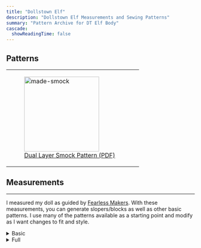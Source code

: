 ```yaml
---
title: "Dollstown Elf"
description: "Dollstown Elf Measurements and Sewing Patterns"
summary: "Pattern Archive for DT Elf Body"
cascade:
  showReadingTime: false
---
```


## Patterns
|   |   |
|---|---|
| <figure><img src="dtelf-smock-made.png" alt="made-smock" width="200"><figcaption><a href="dtelf-smock.pdf">Dual Layer Smock Pattern (PDF)</a></figcaption></figure> |

## Measurements

---

I measured my doll as guided by [Fearless Makers](https://www.fearlessmakers.com/manual/taking-measurements/measuring-a-model). With these measurements, you can generate slopers/blocks as well as other basic patterns. I use many of the patterns available as a starting point and modify as I want changes to fit and style.

<details>
<summary>Basic</summary>

| Measurement Set | Description | Values in Centimeters |
| ----- | --- | --- |
|Across Back|From armpit to armpit across the back at mid-armhole level.|7.5|
|Across Front|From armpit to armpit across the back at mid-armhole level.|7|
|Ankle|Base of the leg just above the ankle bone.|8|
|Armhole Length|Length From cervical back to imaginary line at armpit level.|4|
|Bicep|Around bicep at the widest point.|7|
|Center Back to Floor|Back to Floor Cervical back to floor.|42.5|
|Center Back to Waist|Back to Waist Cervical back to natural waistline.|9.5|
|Chest / Bust|Chest / bust circumference.|20|
|Crotch Rise|Natural waist to chair while sitting.|7.5|
|Foot|Heel to the end of the longest toe.|6.5|
|Front Length|Shoulder line to the natural waistline at the bust apex point.|11|
|Height|Top of head to floor. Mark a wall and measure down.|53|
|Hip|Hip / seat circumference at widest point.|23|
|Inseam|Crotch to the floor.|26|
|Neck|Around neck base touching front collar bone and cervical bone.|12|
|Overarm Length|Shoulder point to elbow to wrist with slightly bent arm.|14|
|Shoulder Width|Side neck point to shoulder point.|3|
|Trunk|Center of the shoulder line through crotch and up meeting start.|18|
|Waist - Low|Measure around the body at the level of pants.|18|
|Waist - Natural|Natural waist circumference. Elbow level.|16|
|Waist to Floor|Natural waist to floor at center back.|34.5|
|Waist to Hip|Natural waist vertical to hip line in back.|6.5|
|Waist to Knee|From back natural waistline to knee.|18.5|
|Waist to Low Waist|Natural waist line vertically to low waist line.|2|
|Wrist|Around the wrist just above the wrist bone.|6.5|

</details>
<details>
<summary>Full</summary>

| Measurement Set | Description | Values in Centimeters |
| ----- | --- | --- |
|Blade Apex Width Back|Blade apex to blade apex in back.|3.5|
|Blade Height Back|Blade apex to waist in back.|4.5|
|Bust / Chest Height Front|Bust / Chest to waist at center front.|4.5|
|Bust / Chest Width Back|Side-to-side at bust/chest level in back.|9|
|Bust / Chest Width Front|Side-to-side at bust/chest level in front.|11|
|Bust Apex Width Front|Bust apex to bust apex.|4.5|
|Bust Depth|Shoulder point to bust apex.|5.5|
|Bust Radius|Bust apex to underbust.|2|
|Calf|Circumference of the widest part of calf.|10|
|Center Length Back|Center back neck to center back waist.|8.5|
|Center Length Front|Center front neck to center front waist.|8|
|Crotch Length|Center front waist to center back waist.|20|
|Elbow Circumference|Circumference around elbow.|7|
|Elbow to Wrist Length|Distance from elbow to wrist.|6.5|
|Full Length Back|Side neck point to waist in back.|10|
|Full Length Front|Side neck point to waist in front.|11|
|Hand|Circumference around hand.|7|
|Heel Foot Circumference|Circumference around foot|9.5|
|Hip Depth Back|Waist to hip at center back.|6|
|Hip Depth Front|Waist to hip at center front.|5.5|
|Hip Depth Side|Waist to hip at side.|5.5|
|Hip Width Back|Side-to-side at hip level in back.|12.5|
|Hip Width Front|Side-to-side at hip level in front.|10.5|
|Knee Circumference|Circumference of the knee.|8.5|
|Knee Height|Floor to knee measurement.|14.5|
|Mid-Armhole Height Back|Mid-armhole point to side waist in back.|7.5|
|Mid-Armhole Height Front|Mid-armhole point to side waist in front.|7.5|
|Mid-Armhole Width Back|Mid-armhole point to mid-armhole point across the back.|7.5|
|Mid-Armhole Width Front|Mid-armhole point to mid-armhole point across the front.|7.5|
|Neck Back|Side neck point to side neck point following back neck.|4.5|
|Neck Front|Side neck point to side neck point following front neck.|8|
|Overbust Height|Bust apex to overbust level.|1.5|
|Overbust Width Back|Side-to-side at overbust level in back.|9|
|Overbust Width Front|Overbust Width Front Side-to-side at overbust level in front.|10|
|Shoulder Across Back|Shoulder point to shoulder point in back.|10.5|
|Shoulder Across Front|Shoulder point to shoulder point in front.|11|
|Shoulder Slope Back|Shoulder point to center back waist point.|10|
|Shoulder Slope Front|Shoulder point to center front waist point.|11|
|Shoulder to Mid-Armhole Back|Shoulder point to mid-armhole point in back.|2.5|
|Shoulder to Mid-Armhole Front|Shoulder point to mid-armhole point in front.|2|
|Side Leg Length|Side waist point to the floor.|33|
|Side Length|Armpit to side waist point.|6|
|Strap Front|Side neck point to armpit point.|6|
|Thigh Circumference|Circumference of the upper thigh.|13|
|Thigh Height|Floor to thigh measurement.|24|
|Underarm Length|Armpit point to wrist.|13|
|Underbust Height|Underbust level to side waist point.|3|
|Underbust Width Back|Back Side-to-side under bust in back.|8.5|
|Underbust Width Front|Side-to-side under bust in front.|9|
|Waist Width Back|Side-to-side at waist level in back.|7.5|
|Waist Width Front|Side-to-side at waist level in front.|8.5|

</details>